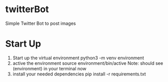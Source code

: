 # twitterBot
Simple Twitter Bot to post images 

# Start Up
1. Start up the virtual environment
python3 -m venv environment
2. active the environment
source environment/bin/active
Note: should see (environment) in your terminal now
3. install your needed dependencies
pip install -r requirements.txt

